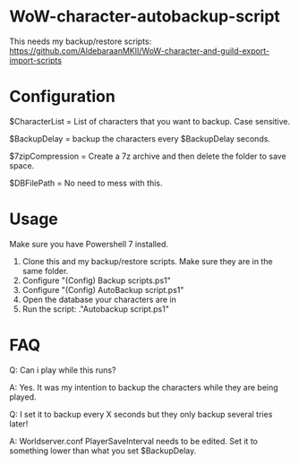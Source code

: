 # WoW-character-autobackup-script
This needs my backup/restore scripts: https://github.com/AldebaraanMKII/WoW-character-and-guild-export-import-scripts

# Configuration
$CharacterList = List of characters that you want to backup. Case sensitive.

$BackupDelay = backup the characters every $BackupDelay seconds.

$7zipCompression = Create a 7z archive and then delete the folder to save space.

$DBFilePath = No need to mess with this.


# Usage
Make sure you have Powershell 7 installed.
1. Clone this and my backup/restore scripts. Make sure they are in the same folder.
2. Configure "(Config) Backup scripts.ps1"
3. Configure "(Config) AutoBackup script.ps1"
4. Open the database your characters are in
5. Run the script: .\"Autobackup script.ps1"

# FAQ
Q: Can i play while this runs?

A: Yes. It was my intention to backup the characters while they are being played.


Q: I set it to backup every X seconds but they only backup several tries later!

A: Worldserver.conf PlayerSaveInterval needs to be edited. Set it to something lower than what you set $BackupDelay.
